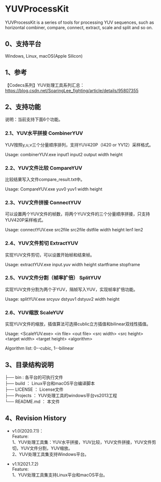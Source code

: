 # YUVProcessKit

YUVProcessKit is a series of tools for processing YUV sequences, such as horizontal combiner, compare, connect, extract, scale and split and so on.

## 0、支持平台

Windows, Linux, macOS(Apple Silicon)

## 1、参考

【Codecs系列】YUV处理工具系列汇总： https://blog.csdn.net/SoaringLee_fighting/article/details/95807355


## 2、支持功能

说明：当前支持下面6个功能。

### 2.1、YUV水平拼接 CombinerYUV

YUV按照y,u,v三个分量顺序排列，支持YUV420P（I420 or YV12）采样格式。

Usage: combinerYUV.exe input1 input2 output width height

### 2.2、YUV文件比较 CompareYUV

比较结果写入文件compare_result.txt中。

Usage: CompareYUV.exe yuv0 yuv1 width height

### 2.3、YUV文件拼接 ConnectYUV

可以设置两个YUV文件的帧数，将两个YUV文件的三个分量顺序拼接，只支持YUV420P采样格式。

Usage: connectYUV.exe src2file src2file dstfile width height len1 len2

### 2.4、YUV文件剪切 ExtractYUV

实现YUV文件剪切，可以设置开始帧和结束帧。

Usage: extractYUV.exe  input.yuv  width height startframe stopframe

### 2.5、YUV文件分割（帧率扩倍） SplitYUV

实现YUV文件分割为两个子YUV，隔帧写入YUV，实现帧率扩倍功能。

Usage: splitYUV.exe  srcyuv dstyuv1 dstyuv2 width height

### 2.6、YUV缩放 ScaleYUV

实现YUV文件的缩放，插值算法可选择cublic立方插值和bilinear双线性插值。

Usage: \<ScaleYUV.exe\> \<in file\> \<out file\> \<src width\> \<src height\> \<target width\> \<target height\> \<algorithm\>

Algorithm list: 0--cubic, 1--bilinear


## 3、目录结构说明

├── bin			:	各平台的可执行文件 <br>
├── build		：	Linux平台和macOS平台编译脚本 <br>
├── LICENSE		：	License文件 <br>
├── Projects	：	YUV处理工具的windows平台vs2013工程 <br>
└── README.md	：	本文件 <br>

## 4、Revision History

- v1.0(2020.7.1)：<br>
Feature: <br>
1、YUV处理工具集：YUV水平拼接，YUV比较，YUV文件拼接，YUV文件剪切，YUV文件分割，YUV缩放。<br>
2、YUV处理工具集支持Windows平台。<br>

- v1.1(2021.7.2) <br>
Feature: <br>
1、YUV处理工具集支持Linux平台和macOS平台。<br>

